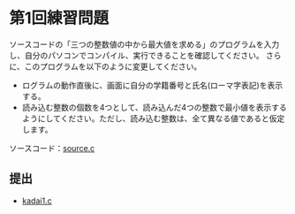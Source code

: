 # 第1回練習問題

ソースコードの「三つの整数値の中から最大値を求める」のプログラムを入力し、自分のパソコンでコンパイル、実行できることを確認してください。
さらに、このプログラムを以下のように変更してください。

- ログラムの動作直後に、画面に自分の学籍番号と氏名(ローマ字表記)を表示する。
- 読み込む整数の個数を4つとして、読み込んだ4つの整数で最小値を表示するようにしてください。ただし、読み込む整数は、全て異なる値であると仮定します。

ソースコード：[source.c](./source.c)

## 提出

- [kadai1.c](./kadai1.c)

